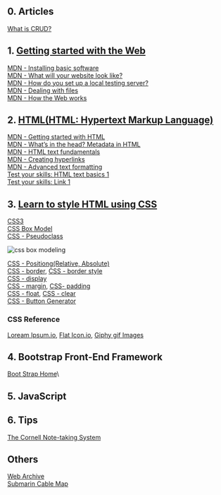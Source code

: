 ## 0. Articles
[What is CRUD?](https://www.codecademy.com/articles/what-is-crud)

## 1. [Getting started with the Web](https://developer.mozilla.org/en-US/docs/Learn/Getting_started_with_the_web)
[MDN - Installing basic software](https://developer.mozilla.org/en-US/docs/Learn/Getting_started_with_the_web/Installing_basic_software)\
[MDN - What will your website look like?](https://developer.mozilla.org/en-US/docs/Learn/Getting_started_with_the_web/What_will_your_website_look_like)\
[MDN - How do you set up a local testing server?](https://developer.mozilla.org/en-US/docs/Learn/Common_questions/set_up_a_local_testing_server)\
[MDN - Dealing with files](https://developer.mozilla.org/en-US/docs/Learn/Getting_started_with_the_web/Dealing_with_files)\
[MDN - How the Web works](https://developer.mozilla.org/en-US/docs/Learn/Getting_started_with_the_web/How_the_Web_works)

## 2. [HTML(HTML: Hypertext Markup Language)](https://developer.mozilla.org/en-US/docs/Web/HTML)
[MDN - Getting started with HTML](https://developer.mozilla.org/en-US/docs/Learn/HTML/Introduction_to_HTML/Getting_started)\
[MDN - What’s in the head? Metadata in HTML](https://developer.mozilla.org/en-US/docs/Learn/HTML/Introduction_to_HTML/The_head_metadata_in_HTML)\
[MDN - HTML text fundamentals](https://developer.mozilla.org/en-US/docs/Learn/HTML/Introduction_to_HTML/HTML_text_fundamentals)\
[MDN - Creating hyperlinks](https://developer.mozilla.org/en-US/docs/Learn/HTML/Introduction_to_HTML/Creating_hyperlinks)\
[MDN - Advanced text formatting](https://developer.mozilla.org/en-US/docs/Learn/HTML/Introduction_to_HTML/Advanced_text_formatting)\
[Test your skills: HTML text basics 1](https://developer.mozilla.org/en-US/docs/Learn/HTML/Introduction_to_HTML/Test_your_skills:_HTML_text_basics)\
[Test your skills: Link 1](https://developer.mozilla.org/en-US/docs/Learn/HTML/Introduction_to_HTML/Test_your_skills:_Links)

## 3. [Learn to style HTML using CSS](https://developer.mozilla.org/en-US/docs/Learn/CSS)
[CSS3](https://developer.mozilla.org/en-US/docs/Archive/CSS3)\
[CSS Box Model](https://developer.mozilla.org/en-US/docs/Web/CSS/CSS_Box_Model/Introduction_to_the_CSS_box_model)\
[CSS - Pseudoclass](https://developer.mozilla.org/en-US/docs/Web/CSS/Pseudo-classes)

![css box modeling](https://github.com/Blackdog-Programmer/WebDevelopment/blob/master/reference/css-box-model.png)

[CSS - Positiong(Relative, Absolute)](https://developer.mozilla.org/en-US/docs/Web/CSS/position)\
[CSS - border](https://developer.mozilla.org/en-US/docs/Web/CSS/border), [CSS - border style](https://developer.mozilla.org/en-US/docs/Web/CSS/border-style)\
[CSS - display](https://developer.mozilla.org/en-US/docs/Web/CSS/display)\
[CSS - margin](https://developer.mozilla.org/en-US/docs/Web/CSS/margin), [CSS- padding](https://developer.mozilla.org/en-US/docs/Web/CSS/padding)\
[CSS - float](https://developer.mozilla.org/en-US/docs/Web/CSS/float), [CSS - clear](https://developer.mozilla.org/en-US/docs/Web/CSS/clear)\
[CSS - Button Generator](https://www.bestcssbuttongenerator.com/)

### CSS Reference
[Loream Ipsum.io](https://loremipsum.io/), [Flat Icon.io](https://www.flaticon.com/), [Giphy gif Images](https://giphy.com/)

## 4. Bootstrap Front-End Framework
[Boot Strap Home](https://getbootstrap.com/)\


## 5. JavaScript

## 6. Tips
[The Cornell Note-taking System](http://lsc.cornell.edu/study-skills/cornell-note-taking-system/)

## Others
[Web Archive](http://web.archive.org/)\
[Submarin Cable Map](https://www.submarinecablemap.com/)

